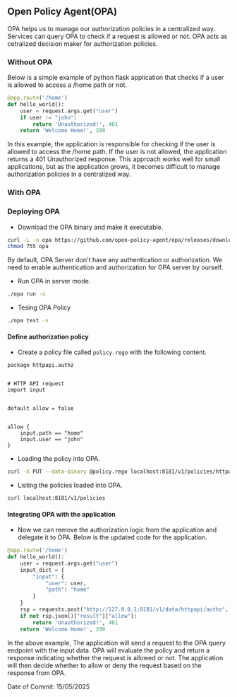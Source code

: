 ## Open Policy Agent(OPA)

OPA helps us to manage our authorization policies in a centralized way. Services can query OPA to check if a request is allowed or not. OPA acts as cetralized decision maker for authorization policies.

### Without OPA

Below is a simple example of python flask application that checks if a user is allowed to access a /home path or not.

```python
@app.route('/home')
def hello_world():
    user = request.args.get("user")
    if user != "john":
        return 'Unauthorized!', 401
    return 'Welcome Home!', 200
```
In this example, the application is responsible for checking if the user is allowed to access the /home path. If the user is not allowed, the application returns a 401 Unauthorized response. This approach works well for small applications, but as the application grows, it becomes difficult to manage authorization policies in a centralized way.

### With OPA

### Deploying OPA

- Download the OPA binary and make it executable.
```bash
curl -L -o opa https://github.com/open-policy-agent/opa/releases/download/v0.11.0/opa_linux_amd64
chmod 755 opa
```
By default, OPA Server don't have any authentication or authorization. We need to enable authentication and authorization for OPA server by ourself. 
- Run OPA in server mode.
```bash
./opa run -s
```
- Tesing OPA Policy
```bash
./opa test -v
```



#### Define authorization policy

- Create a policy file called `policy.rego` with the following content.
```rego
package httpapi.authz


# HTTP API request
import input


default allow = false


allow {
    input.path == "home"
    input.user == "john"
}
```

- Loading the policy into OPA.
```bash
curl -X PUT --data-binary @policy.rego localhost:8181/v1/policies/httpapi/authz
```
- Listing the policies loaded into OPA.
```bash
curl localhost:8181/v1/policies
```

#### Integrating OPA with the application

- Now we can remove the authorization logic from the application and delegate it to OPA. Below is the updated code for the application.
```python
@app.route('/home')
def hello_world():
    user = request.args.get("user")
    input_dict = {
        "input": {
            "user": user,
            "path": "home"
        }
    }
    rsp = requests.post("http://127.0.0.1:8181/v1/data/httpapi/authz", json=input_dict)
    if not rsp.json()["result"]["allow"]:
        return 'Unauthorized!', 401
    return 'Welcome Home!', 200
```

In the above example, The application will send a request to the OPA query endpoint with the input data. OPA will evaluate the policy and return a response indicating whether the request is allowed or not. The application will then decide whether to allow or deny the request based on the response from OPA.

Date of Commit: 15/05/2025